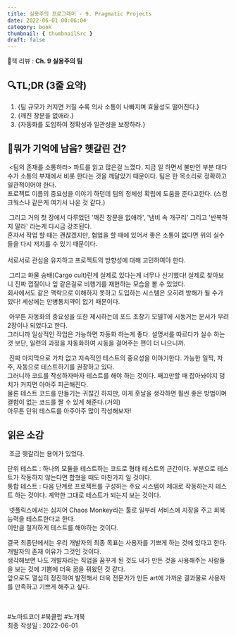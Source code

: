```yaml
---
title: 실용주의 프로그래머 - 9. Pragmatic Projects
date: 2022-06-01 00:06:04
category: book
thumbnail: { thumbnailSrc }
draft: false
---
```


📘책 리뷰 : **Ch. 9 실용주의 팀**<br>

## 🔍TL;DR (3줄 요약)

1. {팀 규모가 커지면 커질 수록 의사 소통이 나빠지며 효율성도 떨어진다.}
2. {깨진 창문을 없애라.}
3. {자동화를 도입하여 정확성과 일관성을 보장하라.}

## 🤔뭐가 기억에 남음? 헷갈린 건?

&nbsp;<팀의 존재를 소통하라> 파트를 읽고 많은걸 느꼈다. 지금 일 하면서 불만인 부분 대다수가 소통의 부재에서 비롯 한다는 것을 깨달았기 때문이다. 팀은 한 목소리로 정확하고 일관적이어야 한다.<br>
프로젝트 이름의 중요성을 이야기 하던데 팀의 정체성 확립에 도움을 준다고한다. (스컹크웍스나 같은게 여기서 나온 것 같다.)<br>  

&nbsp;그리고 거의 첫 장에서 다루었던 '깨진 창문을 없애라', '냄비 속 개구리' 그리고 '반복하지 말라' 라는게 다시금 강조된다.<br>
혼자서 작업 할 때는 괜찮겠지만, 협업을 할 때에 있어서 좋은 소통이 없다면 위의 실수들을 다시 저지를 수 있기 때문이다.<br>  
서로서로 관심을 유지하고 프로젝트의 방향성에 대해 고민하여야 한다.<br>  

&nbsp;그리고 화물 숭배(Cargo cult)란게 실제로 있다는게 너무나 신기했다! 실제로 찾아보니 진짜 껍질이나 잎 같은걸로 비행기를 재현하는 모습을 볼 수 있었다.<br>
회사에서도 같은 맥락으로 이해하지 못하고 도입하는 시스템은 오히려 방해가 될 수가 있다! 세상에는 만병통치약이 없기 때문이다.<br>

&nbsp;아무튼 자동화의 중요성을 또한 제시하는데 포드 초창기 모델T에 시동거는 문서가 무려 2장이나 되었다고 한다.<br>
그러니까 일상적인 작업은 가능하면 자동화 하는게 좋다. 설명서를 따르다가 실수 하는 것 보단, 일련의 과정을 자동화하여 시동을 걸어주는 편이 더 나으니까.<br>  

&nbsp;진짜 마지막으로 가차 없고 지속적인 테스트의 중요성을 이야기한다. 가능한 일찍, 자주, 자동으로 테스트하기를 권장하고 있다.<br>
그러니까 코드를 작성하자마자 테스트를 해야 하는 것이다. 째끄만할 때 잡아놔야지 덩치가 커지면 아아주 피곤해진다.<br>
물론 테스트 코드를 만들기는 귀찮긴 하지만, 이게 훗날을 생각하면 훨씬 좋은 방법이며 결함이 없는 코드를 짤 수 있게 해준다.(거의)<br>아무튼 단위 테스트를 아주아주 많이 작성해보자!<br>  

## 읽은 소감
&nbsp;조금 헷갈리는 용어가 있었다.  

단위 테스트 : 하나의 모듈을 테스트하는 코드로 형태 테스트의 근간이다. 부분으로 테스트가 작동하지 않는다면 합쳤을 때도 마찬가지 일 것이다.<br>
통합 테스트 : 다음 단계로 프로젝트를 구성하는 주요 시스템이 제대로 작동하는지 테스트 하는 것이다. 계약한 그대로 테스트가 되는지 보는 것이다.<br>  

&nbsp;넷플릭스에서는 심지어 Chaos Monkey라는 툴로 일부러 서비스에 지장을 주고 회복 능력을 테스트한다고 한다.<br>
이만큼 철저하게 테스트를 해야하는 것이다.<br>  

결국 최종단에서는 우리 개발자의 최종 목표는 사용자를 기쁘게 하는 것에 있다고 한다. 개발자의 존재 이유가 그것인 것이다.<br>
생각해보면 나도 개발자라는 직업을 꿈꾸게 된 것도 내가 만든 것을 사용해주는 사람들을 보는 것에 기쁨에 더욱 꿈을 꿔왔던 것 같다.<br>
앞으로도 열심히 정진하여 발전해서 더욱 전문가가 만든 art에 가까운 결과물로 사용자를 만족하고 기쁘게 해주고 싶다.

&nbsp;
<br><br> #노마드코더 #북클럽 #노개북<br>
최종 작성일 : 2022-06-01